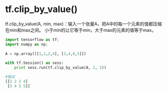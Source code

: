 # tf.clip_by_value()

tf.clip_by_value(A, min, max)：输入一个张量A，把A中的每一个元素的值都压缩在min和max之间。
小于min的让它等于min，大于max的元素的值等于max。

```python
import tensorflow as tf;  
import numpy as np;  
  
A = np.array([[1,1,2,4], [3,4,8,5]])  
  
with tf.Session() as sess:  
    print sess.run(tf.clip_by_value(A, 2, 5))  
```

```python
#输出
[[2 2 2 4]
 [3 4 5 5]]
```

